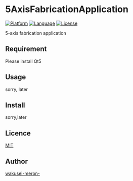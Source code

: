 # 5AxisFabricationApplication
[![Platform](http://img.shields.io/badge/platform-Qt5-blue.svg?style=flat
)](https://developer.apple.com/iphone/index.action)
[![Language](http://img.shields.io/badge/language-C++-brightgreen.svg?style=flat
)](https://developer.apple.com/swift)
[![License](http://img.shields.io/badge/license-MIT-lightgrey.svg?style=flat
)](http://mit-license.org)

5-axis fabrication application

## Requirement

Please install Qt5

## Usage

sorry, later

## Install

sorry,later

## Licence

[MIT](https://github.com/tcnksm/tool/blob/master/LICENCE)

## Author

[wakusei-meron-](https://github.com/wakusei-meron-)
